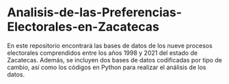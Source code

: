 # Analisis-de-las-Preferencias-Electorales-en-Zacatecas
En este repositorio encontrará las bases de datos de los nueve procesos electorales comprendidos entre los años 1998 y 2021 del estado de Zacatecas. Además, se incluyen dos bases de datos codificadas por tipo de cambio, así como los códigos en Python para realizar el análisis de los datos.
